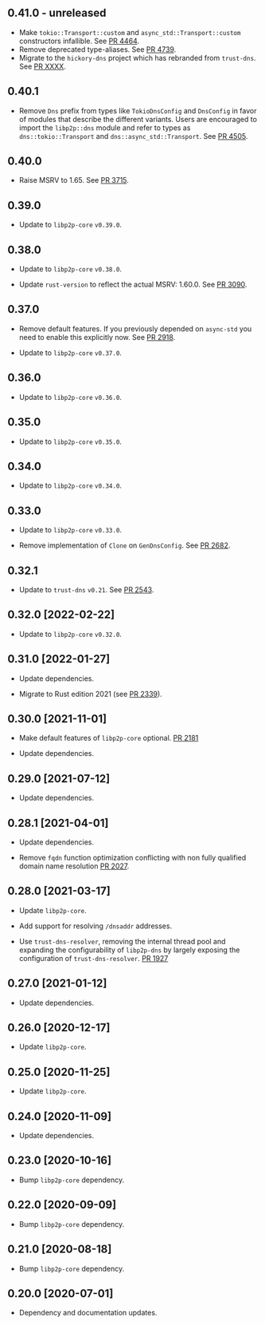 ## 0.41.0 - unreleased

- Make `tokio::Transport::custom` and `async_std::Transport::custom` constructors infallible.
  See [PR 4464](https://github.com/libp2p/rust-libp2p/pull/4464).
- Remove deprecated type-aliases.
  See [PR 4739](https://github.com/libp2p/rust-libp2p/pull/4739). 
- Migrate to the `hickory-dns` project which has rebranded from `trust-dns`.
  See [PR XXXX](https://github.com/libp2p/rust-libp2p/pull/XXXX).

## 0.40.1

- Remove `Dns` prefix from types like `TokioDnsConfig` and `DnsConfig` in favor of modules that describe the different variants.
  Users are encouraged to import the `libp2p::dns` module and refer to types as `dns::tokio::Transport` and `dns::async_std::Transport`.
  See [PR 4505].

[PR 4505]: https://github.com/libp2p/rust-libp2p/pull/4505

## 0.40.0

- Raise MSRV to 1.65.
  See [PR 3715].

[PR 3715]: https://github.com/libp2p/rust-libp2p/pull/3715

## 0.39.0

- Update to `libp2p-core` `v0.39.0`.

## 0.38.0

- Update to `libp2p-core` `v0.38.0`.

- Update `rust-version` to reflect the actual MSRV: 1.60.0. See [PR 3090].

[PR 3090]: https://github.com/libp2p/rust-libp2p/pull/3090

## 0.37.0

- Remove default features. If you previously depended on `async-std` you need to enable this explicitly now. See [PR 2918].

- Update to `libp2p-core` `v0.37.0`.

[PR 2918]: https://github.com/libp2p/rust-libp2p/pull/2918

## 0.36.0

- Update to `libp2p-core` `v0.36.0`.

## 0.35.0

- Update to `libp2p-core` `v0.35.0`.

## 0.34.0

- Update to `libp2p-core` `v0.34.0`.

## 0.33.0

- Update to `libp2p-core` `v0.33.0`.

- Remove implementation of `Clone` on `GenDnsConfig`. See [PR 2682].

[PR 2682]: https://github.com/libp2p/rust-libp2p/pull/2682

## 0.32.1

- Update to `trust-dns` `v0.21`. See [PR 2543].

[PR 2543]: https://github.com/libp2p/rust-libp2p/pull/2543

## 0.32.0 [2022-02-22]

- Update to `libp2p-core` `v0.32.0`.

## 0.31.0 [2022-01-27]

- Update dependencies.

- Migrate to Rust edition 2021 (see [PR 2339]).

[PR 2339]: https://github.com/libp2p/rust-libp2p/pull/2339

## 0.30.0 [2021-11-01]

- Make default features of `libp2p-core` optional.
  [PR 2181](https://github.com/libp2p/rust-libp2p/pull/2181)

- Update dependencies.

## 0.29.0 [2021-07-12]

- Update dependencies.

## 0.28.1 [2021-04-01]

- Update dependencies.

- Remove `fqdn` function optimization conflicting with non fully qualified
  domain name resolution [PR
  2027](https://github.com/libp2p/rust-libp2p/pull/2027).

## 0.28.0 [2021-03-17]

- Update `libp2p-core`.

- Add support for resolving `/dnsaddr` addresses.

- Use `trust-dns-resolver`, removing the internal thread pool and
  expanding the configurability of `libp2p-dns` by largely exposing the
  configuration of `trust-dns-resolver`.
  [PR 1927](https://github.com/libp2p/rust-libp2p/pull/1927)

## 0.27.0 [2021-01-12]

- Update dependencies.

## 0.26.0 [2020-12-17]

- Update `libp2p-core`.

## 0.25.0 [2020-11-25]

- Update `libp2p-core`.

## 0.24.0 [2020-11-09]

- Update dependencies.

## 0.23.0 [2020-10-16]

- Bump `libp2p-core` dependency.

## 0.22.0 [2020-09-09]

- Bump `libp2p-core` dependency.

## 0.21.0 [2020-08-18]

- Bump `libp2p-core` dependency.

## 0.20.0 [2020-07-01]

- Dependency and documentation updates.

